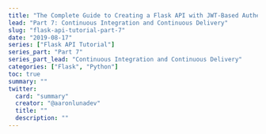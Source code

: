 ```yaml
---
title: "The Complete Guide to Creating a Flask API with JWT-Based Authentication (Part 7)"
lead: "Part 7: Continuous Integration and Continuous Delivery"
slug: "flask-api-tutorial-part-7"
date: "2019-08-17"
series: ["Flask API Tutorial"]
series_part: "Part 7"
series_part_lead: "Continuous Integration and Continuous Delivery"
categories: ["Flask", "Python"]
toc: true
summary: ""
twitter:
  card: "summary"
  creator: "@aaronlunadev"
  title: ""
  description: ""
---
```

